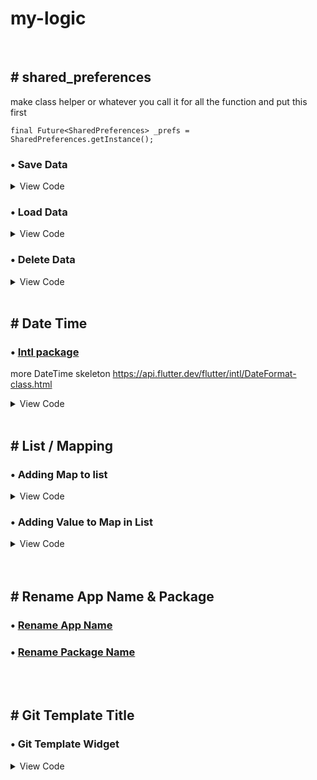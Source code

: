 # my-logic


 <br />

 ## # shared_preferences
 
 make class helper or whatever you call it for all the function and put this first
 
 `final Future<SharedPreferences> _prefs = SharedPreferences.getInstance();`

### 	• Save Data

<details>
 <summary> View Code </summary>
 
```
Future saveData({data}) async {
    final SharedPreferences prefs = await _prefs;
    prefs.setString('save_name / key', jsonEncode(data));
  }
```
 
</details>

### 	• Load Data

<details>
 <summary> View Code </summary>
 
```
Future loadData({singleData, listData}) async {
    final SharedPreferences prefs = await _prefs;
  
<!--  Single Data  -->
  if (prefs.containsKey('save_name / key')) {
      var prefsSingleData = jsonDecode(prefs.getString('save_name / key')!);
      
      singleData(prefsSingleData); // this is callback to update the screen data it cannot be use like singleData = prefsSingleData
    }
  
<!--  List Data  -->
    if (prefs.containsKey('save_name / key')) {
      final prefsData = jsonDecode(prefs.getString('save_name / key')!);
      for (var i = 0; i < prefsData.length; i++) {
        listData.add(prefsData[i]);
      }
    }
  }
```
 
</details>
 
 ### 	• Delete Data

<details>
 <summary> View Code </summary>
 
```
• remove specific key
 prefs.remove('save_name / key');
    
• remove all key
 prefs.clear();
 
but in the end just use saveData again because the key will be overwrite by it
 
```
 
</details>


<br />


 ## # Date Time 
 
### 	• [Intl package](https://pub.dev/packages/intl)
more DateTime skeleton https://api.flutter.dev/flutter/intl/DateFormat-class.html

<details>
 <summary> View Code </summary>
 
```
• to get current date time year
 var currentDate = DateTime.now();
 
• month day(number) / April 21
 String dateTime = DateFormat.MMMMd().format(DateTime.now());
 
• hour / 9:41
 String hourTime = DateFormat.Hm().format(DateTime.now());
 
• hour am/pm / 9:41 AM
 String hourTime = DateFormat.jm().format(DateTime.now());
 
• day / Thursday
 String dayTime = DateFormat.EEEE().format(DateTime.now());

 • month / April
 String monthTime = DateFormat.MMMM().format(DateTime.now());
 
• year / 2022
 String yearTime = DateFormat.y().format(DateTime.now());
 
• month day, year / July 10, 1996 
 String dateTime = DateFormat.yMMMMd().format(DateTime.now());
 
• month day year plus hour / 7/10/1996 5:08 PM 
 String dateTime = DateFormat.yMd().add_jm().format(DateTime.now());    
 
 
```
 </details>

<br />

 ## # List / Mapping

### 	• Adding Map to list

<details>
 <summary> View Code </summary>
 
```
var newData = {'value': 'Hello Programmer'}
List dataList = [];
 
dataList.add(newData);
```
 
</details>
 
 ### 	• Adding Value to Map in List

<details>
 <summary> View Code </summary>
 
```
List dataList = [
  {
    'value': 'Hello Programmer',
  },
  {
    'value': 'Hello Hacker',
  },
 ];
 
for(var i = 0; i < dataList.length; i++){
         dataList[i]['level'] = 'Advanced',                                   
       }

The new list will be like 

dataList = [
  {
    'value': 'Hello Programmer',
    'level': 'Advanced',
                                   
  },
  {
    'value': 'Hello Hacker',
    'level': 'Advanced',
  },
 ];                                   
                                   
                                   
```
 
</details>

<br />

 
</details>
 
 <br />

 ## # Rename App Name & Package

### 	• [Rename App Name](https://pub.dev/packages/rename)
### 	• [Rename Package Name](https://pub.dev/packages/change_app_package_name)

 
</details>

<br />

<br />

 ## # Git Template Title

### 	• Git Template Widget

<details>
 <summary> View Code </summary>
 
```

```
 
</details>

<br />
